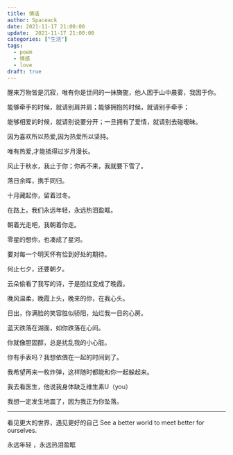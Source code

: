 ```yaml
---
title: 情话
author: Spaceack
date: 2021-11-17 21:00:00
update:  2021-11-17 21:00:00
categories: ["生活"]
tags: 
  - poem
  - 情感 
  - love
draft: true
---
```

醒来万物皆是沉寂，唯有你是世间的一抹旖旎，他人困于山中晨雾，我困于你。

能够牵手的时候，就请别肩并肩；能够拥抱的时候，就请别手牵手；

能够相爱的时候，就请别说要分开；一旦拥有了爱情，就请别去碰暧昧。

因为喜欢所以热爱,因为热爱所以坚持。

唯有热爱,才能抵得过岁月漫长。

风止于秋水，我止于你；你再不来，我就要下雪了。

落日余晖，携手同归。

十月藏起你，留着过冬。

在路上，我们永远年轻，永远热泪盈眶。

朝着光走吧，我朝着你走。

零星的想你，也凑成了星河。

要对每一个明天怀有恰到好处的期待。

何止七夕，还要朝夕。

云朵偷看了我写的诗，于是脸红变成了晚霞。

晚风温柔，晚霞上头，晚来的你，在我心头。

日出，你满脸的笑容胜似骄阳，灿烂我一日的心房。

蓝天跌落在湖面，如你跌落在心间。

你就像胆固醇，总是扰乱我的小心脏。

你有手表吗？我想依偎在一起的时间到了。

我希望再来一枚炸弹，这样随时都能和你一起躲起来。

我去看医生，他说我身体缺乏维生素U（you）

我想一定发生地震了，因为我正为你坠落。

---

看见更大的世界，遇见更好的自己
See a better world to meet better for ourselves.

永远年轻 ，永远热泪盈眶
